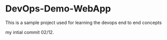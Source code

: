 # DevOps-Demo-WebApp
This is a sample project used for learning the devops end to end concepts

my intial commit 02/12.
